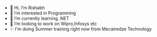 - 👋 Hi, I’m Rishabh
- 👀 I’m interested in Programming
- 🌱 I’m currently learning .NET 
- 💞️ I’m looking to work on Wipro,Infosys etc
- ✨ I'm doing Summer training right now from Mecatredze Technology

<!---
techrisu/techrisu is a ✨ special ✨ repository because its `README.md` (this file) appears on your GitHub profile.
You can click the Preview link to take a look at your changes.
--->
